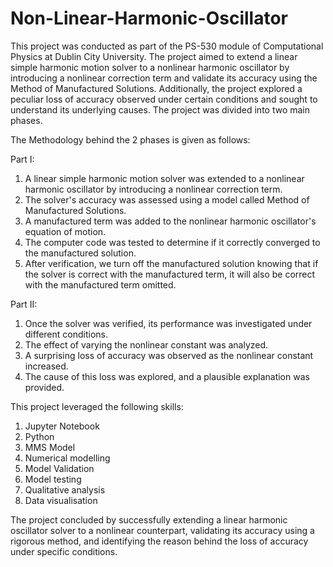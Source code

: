 # Non-Linear-Harmonic-Oscillator

This project was conducted as part of the PS-530 module of Computational Physics at Dublin City University. The project aimed to extend a linear simple harmonic motion solver to a nonlinear harmonic oscillator by introducing a nonlinear correction term and validate its accuracy using the Method of Manufactured Solutions. Additionally, the project explored a peculiar loss of accuracy observed under certain conditions and sought to understand its underlying causes. The project was divided into two main phases.

The Methodology behind the 2 phases is given as follows:

Part I:

1. A linear simple harmonic motion solver was extended to a nonlinear harmonic oscillator by introducing a nonlinear correction term.
2. The solver's accuracy was assessed using a model called Method of Manufactured Solutions.
3. A manufactured term was added to the nonlinear harmonic oscillator's equation of motion.
4. The computer code was tested to determine if it correctly converged to the manufactured solution.
5. After verification, we turn off the manufactured solution knowing that if the solver is correct with the manufactured term, it will also be correct with the manufactured term omitted.

Part II:

1. Once the solver was verified, its performance was investigated under different conditions.
2. The effect of varying the nonlinear constant was analyzed.
3. A surprising loss of accuracy was observed as the nonlinear constant increased.
4. The cause of this loss was explored, and a plausible explanation was provided.

This project leveraged the following skills:
1. Jupyter Notebook
2. Python
3. MMS Model
4. Numerical modelling
5. Model Validation
6. Model testing
7. Qualitative analysis
8. Data visualisation


The project concluded by successfully extending a linear harmonic oscillator solver to a nonlinear counterpart, validating its accuracy using a rigorous method, and identifying the reason behind the loss of accuracy under specific conditions.

